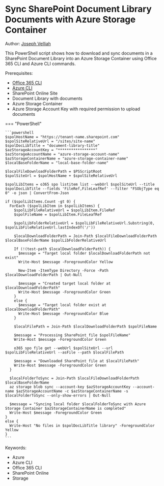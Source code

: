 # Sync SharePoint Document Library Documents with Azure Storage Container

Author: [Joseph Velliah](https://sprider.blog/sync-sp-library-with-az-storage-container)

This PowerShell script shows how to download and sync documents in a SharePoint Document Library into an Azure Storage Container using Office 365 CLI and Azure CLI commands.

Prerequisites:

- [Office 365 CLI](https://pnp.github.io/cli-microsoft365/)
- [Azure CLI](https://docs.microsoft.com/en-us/cli/azure/?view=azure-cli-latest)
- SharePoint Online Site
- Document Library with documents
- Azure Storage Container
- Azure Storage Account Key with required permission to upload documents

=== "PowerShell"

    ```powershell
    $spolHostName = "https://tenant-name.sharepoint.com"
    $spolSiteRelativeUrl = "/sites/site-name"
    $spolDocLibTitle = "document-library-title"
    $azStorageAccountKey = "*****************"
    $azStorageAccountName = "azure-storage-account-name"
    $azStorageContainerName = "azure-storage-container-name"
    $localBaseFolderName = "local-base-folder-name"

    $localFileDownloadFolderPath = $PSScriptRoot
    $spolSiteUrl = $spolHostName + $spolSiteRelativeUrl

    $spolLibItems = o365 spo listitem list --webUrl $spolSiteUrl --title $spolDocLibTitle --fields 'FileRef,FileLeafRef' --filter "FSObjType eq 0" -o json | ConvertFrom-Json

    if ($spolLibItems.Count -gt 0) {
      ForEach ($spolLibItem in $spolLibItems) {
        $spolLibFileRelativeUrl = $spolLibItem.FileRef
        $spolFileName = $spolLibItem.FileLeafRef

        $spolLibFolderRelativeUrl = $spolLibFileRelativeUrl.Substring(0, $spolLibFileRelativeUrl.lastIndexOf('/'))

        $localDownloadFolderPath = Join-Path $localFileDownloadFolderPath $localBaseFolderName $spolLibFolderRelativeUrl

        If (!(test-path $localDownloadFolderPath)) {
          $message = "Target local folder $localDownloadFolderPath not exist"
          Write-Host $message -ForegroundColor Yellow

          New-Item -ItemType Directory -Force -Path $localDownloadFolderPath | Out-Null

          $message = "Created target local folder at $localDownloadFolderPath"
          Write-Host $message -ForegroundColor Green
        }
        else {
          $message = "Target local folder exist at $localDownloadFolderPath"
          Write-Host $message -ForegroundColor Blue
        }

        $localFilePath = Join-Path $localDownloadFolderPath $spolFileName

        $message = "Processing SharePoint file $spolFileName"
        Write-Host $message -ForegroundColor Green

        o365 spo file get --webUrl $spolSiteUrl --url $spolLibFileRelativeUrl --asFile --path $localFilePath

        $message = "Downloaded SharePoint file at $localFilePath"
        Write-Host $message -ForegroundColor Green
      }

      $localFolderToSync = Join-Path $localFileDownloadFolderPath $localBaseFolderName
      az storage blob sync --account-key $azStorageAccountKey --account-name $azStorageAccountName -c $azStorageContainerName -s $localFolderToSync --only-show-errors | Out-Null

      $message = "Syncing local folder $localFolderToSync with Azure Storage Container $azStorageContainerName is completed"
      Write-Host $message -ForegroundColor Green
    }
    else {
      Write-Host "No files in $spolDocLibTitle library" -ForegroundColor Yellow
    }
    ```

Keywords:

- Azure
- Azure CLI
- Office 365 CLI
- SharePoint Online
- Storage
